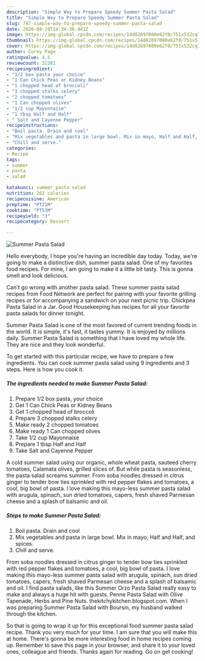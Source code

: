 ```yaml
---
description: "Simple Way to Prepare Speedy Summer Pasta Salad"
title: "Simple Way to Prepare Speedy Summer Pasta Salad"
slug: 787-simple-way-to-prepare-speedy-summer-pasta-salad
date: 2020-08-18T14:34:36.441Z
image: https://img-global.cpcdn.com/recipes/14d82697080e62f0/751x532cq70/summer-pasta-salad-recipe-main-photo.jpg
thumbnail: https://img-global.cpcdn.com/recipes/14d82697080e62f0/751x532cq70/summer-pasta-salad-recipe-main-photo.jpg
cover: https://img-global.cpcdn.com/recipes/14d82697080e62f0/751x532cq70/summer-pasta-salad-recipe-main-photo.jpg
author: Corey Page
ratingvalue: 4.5
reviewcount: 32381
recipeingredient:
- "1/2 box pasta your choice"
- "1 Can Chick Peas or Kidney Beans"
- "1 chopped head of broccoli"
- "3 chopped stalks celery"
- "2 chopped tomatoes"
- "1 Can chopped olives"
- "1/2 cup Mayonnaise"
- "1 tbsp Half and Half"
- " Salt and Cayenne Pepper"
recipeinstructions:
- "Boil pasta. Drain and cool"
- "Mix vegetables and pasta in large bowl. Mix in mayo, Half and Half, and spices."
- "Chill and serve."
categories:
- Recipe
tags:
- summer
- pasta
- salad

katakunci: summer pasta salad 
nutrition: 262 calories
recipecuisine: American
preptime: "PT21M"
cooktime: "PT53M"
recipeyield: "3"
recipecategory: Dessert

---
```



![Summer Pasta Salad](https://img-global.cpcdn.com/recipes/14d82697080e62f0/751x532cq70/summer-pasta-salad-recipe-main-photo.jpg)

Hello everybody, I hope you're having an incredible day today. Today, we're going to make a distinctive dish, summer pasta salad. One of my favorites food recipes. For mine, I am going to make it a little bit tasty. This is gonna smell and look delicious.

Can&#39;t go wrong with another pasta salad. These summer pasta salad recipes from Food Network are perfect for pairing with your favorite grilling recipes or for accompanying a sandwich on your next picnic trip. Chickpea Pasta Salad in a Jar. Good Housekeeping has recipes for all your favorite pasta salads for dinner tonight.

Summer Pasta Salad is one of the most favored of current trending foods in the world. It is simple, it's fast, it tastes yummy. It is enjoyed by millions daily. Summer Pasta Salad is something that I have loved my whole life. They are nice and they look wonderful.


To get started with this particular recipe, we have to prepare a few ingredients. You can cook summer pasta salad using 9 ingredients and 3 steps. Here is how you cook it.

<!--inarticleads1-->

##### The ingredients needed to make Summer Pasta Salad:

1. Prepare 1/2 box pasta, your choice
1. Get 1 Can Chick Peas or Kidney Beans
1. Get 1 chopped head of broccoli
1. Prepare 3 chopped stalks celery
1. Make ready 2 chopped tomatoes
1. Make ready 1 Can chopped olives
1. Take 1/2 cup Mayonnaise
1. Prepare 1 tbsp Half and Half
1. Take  Salt and Cayenne Pepper


A cold summer salad using our organic, whole wheat pasta, sauteed cherry tomatoes, Calamata olives, grilled slices of. But while pasta is seasonless, the pasta salad screams summer. From soba noodles dressed in citrus ginger to tender bow ties sprinkled with red pepper flakes and tomatoes, a cool, big bowl of pasta. I love making this mayo-less summer pasta salad with arugula, spinach, sun dried tomatoes, capers, fresh shaved Parmesan cheese and a splash of balsamic and oil. 

<!--inarticleads2-->

##### Steps to make Summer Pasta Salad:

1. Boil pasta. Drain and cool
1. Mix vegetables and pasta in large bowl. Mix in mayo, Half and Half, and spices.
1. Chill and serve.


From soba noodles dressed in citrus ginger to tender bow ties sprinkled with red pepper flakes and tomatoes, a cool, big bowl of pasta. I love making this mayo-less summer pasta salad with arugula, spinach, sun dried tomatoes, capers, fresh shaved Parmesan cheese and a splash of balsamic and oil. I find pasta salads, like this Summer Orzo Pasta Salad really easy to make and always a huge hit with guests. Penne Pasta Salad with Olive Tapenade, Herbs and Pine Nuts. thekitchykitchen.blogspot.com. When I was preparing Summer Pasta Salad with Boursin, my husband walked through the kitchen. 

So that is going to wrap it up for this exceptional food summer pasta salad recipe. Thank you very much for your time. I am sure that you will make this at home. There's gonna be more interesting food in home recipes coming up. Remember to save this page in your browser, and share it to your loved ones, colleague and friends. Thanks again for reading. Go on get cooking!
